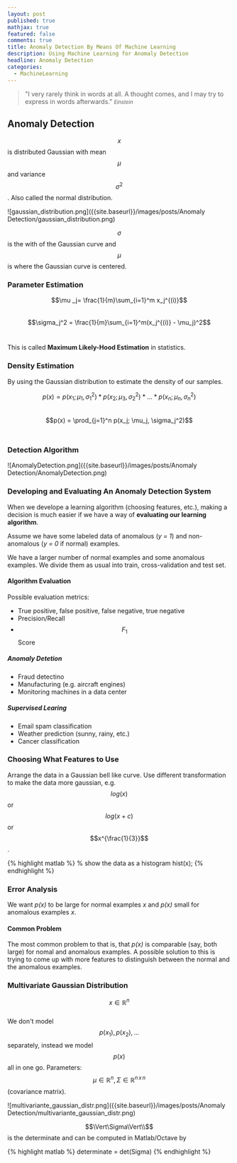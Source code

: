 ```yaml
---
layout: post
published: true
mathjax: true
featured: false
comments: true
title: Anomaly Detection By Means Of Machine Learning
description: Using Machine Learning for Anomaly Detection
headline: Anomaly Detection
categories:
  - MachineLearning
---
```

>&quot;I very rarely think in words at all. A thought comes, and I may try to express in words afterwards.&quot;
><small><cite title="Einstein">Einstein</cite></small>

## Anomaly Detection
$$x$$ is distributed Gaussian with mean $$\mu$$ and variance $$\sigma^2$$. Also called the normal distribution.

![gaussian_distribution.png]({{site.baseurl}}/images/posts/Anomaly Detection/gaussian_distribution.png)

$$\sigma$$ is the with of the Gaussian curve and $$\mu$$ is where the Gaussian curve is centered.

### Parameter Estimation
$$\mu _j= \frac{1}{m}\sum_{i=1}^m x_j^{(i)}$$<br>
$$\sigma_j^2 = \frac{1}{m}\sum_{i=1}^m(x_j^{(i)} - \mu_j)^2$$<br>

This is called **Maximum Likely-Hood Estimation** in statistics.

### Density Estimation
By using the Gaussian distribution to estimate the density of our samples.

$$p(x) = p(x_1; \mu_1,\sigma_1^2)*p(x_2; \mu_3,\sigma_2^2)*...*p(x_n; \mu_n,\sigma_n^2)$$ <br>
$$p(x) = \prod_{j=1}^n p(x_j; \mu_j, \sigma_j^2)$$ <br>

### Detection Algorithm
![AnomalyDetection.png]({{site.baseurl}}/images/posts/Anomaly Detection/AnomalyDetection.png)

### Developing and Evaluating An Anomaly Detection System
When we develope a learning algorithm (choosing features, etc.), making a decision is much easier if we have a way of **evaluating our learning algorithm**.

Assume we have some labeled data of anomalous (*y = 1*) and non-anomalous (*y = 0* if normal) examples.

We have a larger number of normal examples and some anomalous examples. We divide them as usual into train, cross-validation and test set.

#### Algorithm Evaluation
Possible evaluation metrics:
- True positive, false positive, false negative, true negative
- Precision/Recall
- $$F_1$$ Score

##### Anomaly Detetion
- Fraud detectino
- Manufacturing (e.g. aircraft engines)
- Monitoring machines in a data center

##### Supervised Learing
- Email spam classification
- Weather prediction (sunny, rainy, etc.)
- Cancer classification

### Choosing What Features to Use
Arrange the data in a Gaussian bell like curve. Use different transformation to make the data more gaussian, e.g. $$log(x)$$ or $$log(x + c)$$ or $$x^{\frac{1}{3}}$$.

{% highlight matlab %}
% show the data as a histogram
hist(x);
{% endhighlight %}

### Error Analysis
We want *p(x)* to be large for normal examples *x* and *p(x)* small for anomalous examples *x*.

#### Common Problem
The most common problem to that is, that *p(x)* is comparable (say, both large) for nomal and anomalous examples.
A possible solution to this is trying to come up with more features to distinguish between the normal and the anomalous examples.

### Multivariate Gaussian Distribution
$$x \in \mathbb{R}^n$$ <br>
We don't model $$p(x_1), p(x_2), ...$$ separately, instead we model $$p(x)$$ all in one go.
Parameters: $$\mu \in \mathbb{R}^n, \Sigma \in \mathbb{R}^{n\,x\,n}$$ (covariance matrix).

![multivariante_gaussian_distr.png]({{site.baseurl}}/images/posts/Anomaly Detection/multivariante_gaussian_distr.png)

$$\Vert\Sigma\Vert\\$$ is the determinate and can be computed in Matlab/Octave by

{% highlight matlab %}
determinate = det(Sigma)
{% endhighlight %}

